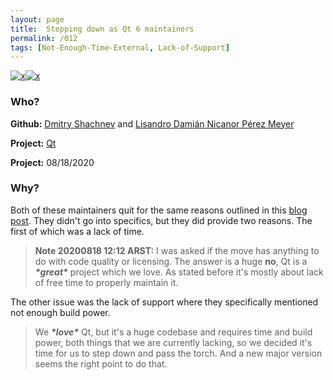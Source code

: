 ```yaml
---
layout: page
title:  Stepping down as Qt 6 maintainers
permalink: /012
tags: [Not-Enough-Time-External, Lack-of-Support]
---
```


[![x](https://img.shields.io/badge/-Not%20Enough%20Time-orange)](/codebook.html#not-enough-time)[![x](https://img.shields.io/badge/-Lack%20of%20Support-e2062c)](/codebook.html#lack-of-support)

### Who?

**Github:** [Dmitry Shachnev](https://github.com/mitya57) and [Lisandro Damián Nicanor Pérez Meyer](https://github.com/perezmeyer)

**Project:** [Qt](https://www.qt.io/)

**Project:** 08/18/2020

### Why?

Both of these maintainers quit for the same reasons outlined in this [blog post](https://perezmeyer.blogspot.com/2020/08/stepping-down-as-qt-6-maintainers.html). They didn't go into specifics, but they did provide two reasons. The first of which was a lack of time.

> **Note 20200818 12:12 ARST:** I was asked if the move has anything to do with code quality or licensing. The answer is a huge **no**, Qt is a ***\*great\**** project which we love. As stated before it's mostly about lack of free time to properly maintain it. 

 The other issue was the lack of support where they specifically mentioned not enough build power.

> We ***\*love\**** Qt, but it's a huge codebase and requires time and  build power, both things that we are currently lacking, so we decided  it's time for us to step down and pass the torch. And a new major  version seems the right point to do that.

